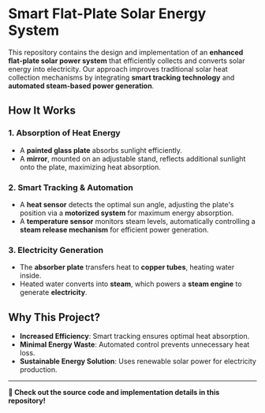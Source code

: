 # Smart Flat-Plate Solar Energy System

This repository contains the design and implementation of an **enhanced flat-plate solar power system** that efficiently collects and converts solar energy into electricity. Our approach improves traditional solar heat collection mechanisms by integrating **smart tracking technology** and **automated steam-based power generation**.

## How It Works

###  1. Absorption of Heat Energy
- A **painted glass plate** absorbs sunlight efficiently.
- A **mirror**, mounted on an adjustable stand, reflects additional sunlight onto the plate, maximizing heat absorption.

###  2. Smart Tracking & Automation
- A **heat sensor** detects the optimal sun angle, adjusting the plate's position via a **motorized system** for maximum energy absorption.
- A **temperature sensor** monitors steam levels, automatically controlling a **steam release mechanism** for efficient power generation.

###  3. Electricity Generation
- The **absorber plate** transfers heat to **copper tubes**, heating water inside.
- Heated water converts into **steam**, which powers a **steam engine** to generate **electricity**.

## Why This Project?
- **Increased Efficiency**: Smart tracking ensures optimal heat absorption.
- **Minimal Energy Waste**: Automated control prevents unnecessary heat loss.
- **Sustainable Energy Solution**: Uses renewable solar power for electricity production.

---
**🔗 Check out the source code and implementation details in this repository!**


